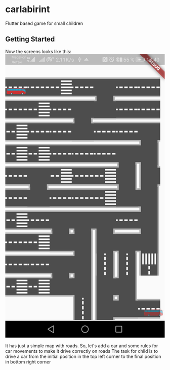 # carlabirint

Flutter based game for small children

## Getting Started
Now the screens looks like this:
![](git_images/initial_screenshot.png)

It has just a simple map with roads. So, let's add a car and some rules for car movements to make it drive correctly on roads
The task for child is to drive a car from the initial position in the top left corner to the final position in bottom right corner
